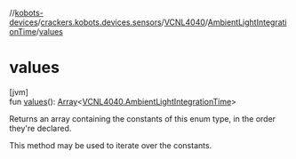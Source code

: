 //[kobots-devices](../../../../index.md)/[crackers.kobots.devices.sensors](../../index.md)/[VCNL4040](../index.md)/[AmbientLightIntegrationTime](index.md)/[values](values.md)

# values

[jvm]\
fun [values](values.md)(): [Array](https://kotlinlang.org/api/latest/jvm/stdlib/kotlin/-array/index.html)&lt;[VCNL4040.AmbientLightIntegrationTime](index.md)&gt;

Returns an array containing the constants of this enum type, in the order they're declared.

This method may be used to iterate over the constants.
